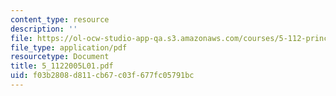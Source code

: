 ```yaml
---
content_type: resource
description: ''
file: https://ol-ocw-studio-app-qa.s3.amazonaws.com/courses/5-112-principles-of-chemical-science-fall-2005/f03b2808d811cb67c03f677fc05791bc_5_1122005L01.pdf
file_type: application/pdf
resourcetype: Document
title: 5_1122005L01.pdf
uid: f03b2808-d811-cb67-c03f-677fc05791bc
---
```

